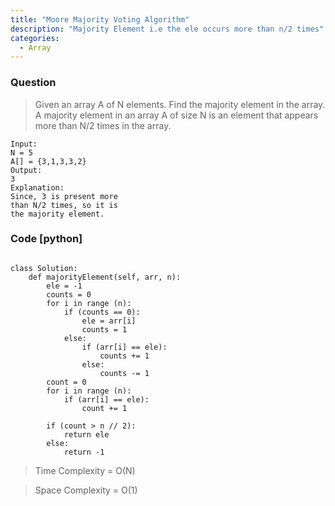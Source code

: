 ```yaml
---
title: "Moore Majority Voting Algorithm"
description: "Majority Element i.e the ele occurs more than n/2 times"
categories:
  - Array
---
```


### Question

> Given an array A of N elements. Find the majority element in the array. A majority element in an array A of size N is an element that appears more than N/2 times in the array.

```
Input:
N = 5 
A[] = {3,1,3,3,2} 
Output:
3
Explanation:
Since, 3 is present more
than N/2 times, so it is 
the majority element.
```

### Code [python]

```python3

class Solution:
    def majorityElement(self, arr, n):
        ele = -1
        counts = 0
        for i in range (n):
            if (counts == 0):
                ele = arr[i]
                counts = 1
            else:
                if (arr[i] == ele):
                    counts += 1
                else:
                    counts -= 1
        count = 0
        for i in range (n):
            if (arr[i] == ele):
                count += 1
             
        if (count > n // 2):
            return ele
        else:
            return -1

```

> Time Complexity = O(N)

> Space Complexity = O(1)
